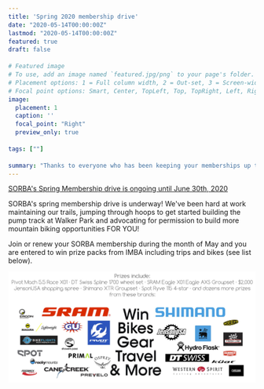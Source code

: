 ```yaml
---
title: 'Spring 2020 membership drive'
date: "2020-05-14T00:00:00Z"
lastmod: "2020-05-14T00:00:00Z"
featured: true
draft: false

# Featured image
# To use, add an image named `featured.jpg/png` to your page's folder.
# Placement options: 1 = Full column width, 2 = Out-set, 3 = Screen-width
# Focal point options: Smart, Center, TopLeft, Top, TopRight, Left, Right, BottomLeft, Bottom, BottomRight
image:
  placement: 1
  caption: ''
  focal_point: "Right"
  preview_only: true
  
tags: [""]

summary: "Thanks to everyone who has been keeping your memberships up to date, we appreciate you!"
---
```


[SORBA's Spring Membership drive is ongoing until June 30th, 2020](https://www.imba.com/membership-drive-rules)

SORBA's spring membership drive is underway! We've been hard at work maintaining our trails, jumping through hoops to get started building the pump track at Walker Park and advocating for permission to build more mountain biking opportunities FOR YOU!

Join or renew your SORBA membership during the month of May and you are entered to win prize packs from IMBA including trips and bikes (see list below).

![](featured.jpg)
